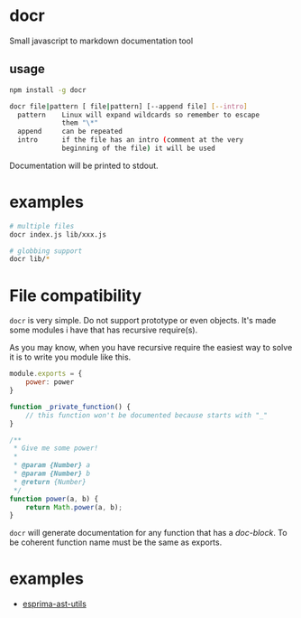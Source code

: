 # docr

Small javascript to markdown documentation tool


## usage

```bash
npm install -g docr

docr file|pattern [ file|pattern] [--append file] [--intro]
  pattern    Linux will expand wildcards so remember to escape
             them "\*"
  append     can be repeated
  intro      if the file has an intro (comment at the very
             beginning of the file) it will be used
```

Documentation will be printed to stdout.

# examples

```bash
# multiple files
docr index.js lib/xxx.js

# globbing support
docr lib/*
```

# File compatibility

`docr` is very simple. Do not support prototype or even objects. It's made some modules i have that has recursive require(s).


As you may know, when you have recursive require the easiest way to solve it is to write you module like this.

```js
module.exports = {
    power: power
}

function _private_function() {
    // this function won't be documented because starts with "_"
}

/**
 * Give me some power!
 *
 * @param {Number} a
 * @param {Number} b
 * @return {Number}
 */
function power(a, b) {
    return Math.power(a, b);
}
```

`docr` will generate documentation for any function that has a *doc-block*. To be coherent function name must be the same as exports.

# examples

* [esprima-ast-utils](https://github.com/llafuente/esprima-ast-utils)